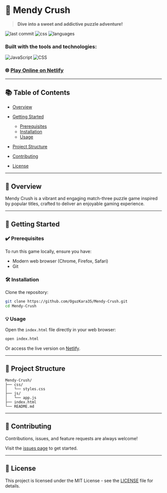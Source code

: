 # 🍭 Mendy Crush

> **Dive into a sweet and addictive puzzle adventure!**

![last commit](https://img.shields.io/badge/last_commit-october_2024-green) ![css](https://img.shields.io/badge/css-35%25-blue) ![languages](https://img.shields.io/badge/languages-3-blue)

### Built with the tools and technologies:

![JavaScript](https://img.shields.io/badge/JavaScript-F7DF1E?style=flat-square\&logo=javascript\&logoColor=black)
![CSS](https://img.shields.io/badge/CSS-563D7C?style=flat-square\&logo=css3\&logoColor=white)

### 🌐 [Play Online on Netlify](https://mendy-crush.netlify.app)

---

## 📚 Table of Contents

* [Overview](#overview)
* [Getting Started](#getting-started)

  * [Prerequisites](#prerequisites)
  * [Installation](#installation)
  * [Usage](#usage)
* [Project Structure](#project-structure)
* [Contributing](#contributing)
* [License](#license)

---

## 📌 Overview

Mendy Crush is a vibrant and engaging match-three puzzle game inspired by popular titles, crafted to deliver an enjoyable gaming experience.

---

## 🚀 Getting Started

### ✔️ Prerequisites

To run this game locally, ensure you have:

* Modern web browser (Chrome, Firefox, Safari)
* Git

### 🛠️ Installation

Clone the repository:

```sh
git clone https://github.com/OguzKara35/Mendy-Crush.git
cd Mendy-Crush
```

### 💡 Usage

Open the `index.html` file directly in your web browser:

```sh
open index.html
```

Or access the live version on [Netlify](https://mendy-crush.netlify.app).

---

## 📂 Project Structure

```
Mendy-Crush/
├── css/
│   └── styles.css
├── js/
│   └── app.js
├── index.html
└── README.md
```

---

## 🤝 Contributing

Contributions, issues, and feature requests are always welcome!

Visit the [issues page](https://github.com/OguzKara35/Mendy-Crush/issues) to get started.

---

## 📜 License

This project is licensed under the MIT License - see the [LICENSE](LICENSE) file for details.
